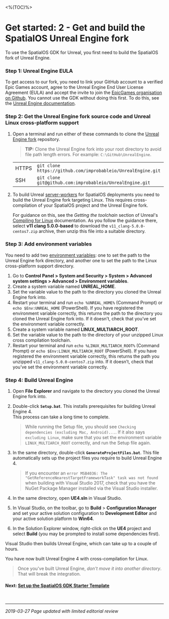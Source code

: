 <%(TOC)%>
# Get started: 2 - Get and build the SpatialOS Unreal Engine fork

To use the SpatialOS GDK for Unreal, you first need to build the SpatialOS fork of Unreal Engine.

### Step 1: Unreal Engine EULA

To get access to our fork, you need to link your GitHub account to a verified Epic Games account, agree to the Unreal Engine End User License Agreement (EULA) and accept the invite to join the [EpicGames organisation on Github](https://github.com/EpicGames). You cannot use the GDK without doing this first. To do this, see the [Unreal Engine documentation](https://www.unrealengine.com/en-US/ue4-on-github).

### Step 2: Get the Unreal Engine fork source code and Unreal Linux cross-platform support

1.  Open a terminal and run either of these commands to clone the [Unreal Engine fork](https://github.com/improbableio/UnrealEngine) repository.

    > **TIP:** Clone the Unreal Engine fork into your root directory to avoid file path length errors. For example: `C:\GitHub\UnrealEngine`. 

    |     |     |
    | --- | --- |
    | HTTPS | `git clone https://github.com/improbableio/UnrealEngine.git` |
    | SSH |`git clone git@github.com:improbableio/UnrealEngine.git`

2.  To build Unreal [server-workers]({{urlRoot}}/content/spatialos-concepts/workers-and-load-balancing#worker-instances-and-worker-types) for SpatialOS deployments you need to build the Unreal Engine fork targeting Linux. This requires cross-compilation of your SpatialOS project and the Unreal Engine fork.

    For guidance on this, see the _Getting the toolchain_ section of Unreal's [Compiling for Linux](https://wiki.unrealengine.com/Compiling_For_Linux) documentation. As you follow the guidance there, select **v11 clang 5.0.0-based** to download the `v11_clang-5.0.0-centos7.zip` archive, then unzip this file into a suitable directory.

### Step 3: Add environment variables

You need to add two [environment variables](https://docs.microsoft.com/en-us/windows/desktop/procthread/environment-variables): one to set the path to the Unreal Engine fork directory, and another one to set the path to the Linux cross-platform support directory.

1. Go to **Control Panel > System and Security > System > Advanced system settings > Advanced > Environment variables**.
2. Create a system variable named **UNREAL_HOME**.
3. Set the variable value to the path to the directory you cloned the Unreal Engine fork into.
4. Restart your terminal and run `echo %UNREAL_HOME%` (Command Prompt) or `echo $Env:UNREAL_HOME` (PowerShell). If you have registered the environment variable correctly, this returns the path to the directory you cloned the Unreal Engine fork into. If it doesn’t, check that you’ve set the environment variable correctly.
5. Create a system variable named **LINUX_MULTIARCH_ROOT**.
6. Set the variable value to the path to the directory of your unzipped Linux cross compilation toolchain.
7. Restart your terminal and run `echo %LINUX_MULTIARCH_ROOT%` (Command Prompt) or `echo $Env:LINUX_MULTIARCH_ROOT` (PowerShell). If you have registered the environment variable correctly, this returns the path you unzipped `v11_clang-5.0.0-centos7.zip` into. If it doesn’t, check that you’ve set the environment variable correctly.

### Step 4: Build Unreal Engine

1. Open **File Explorer** and navigate to the directory you cloned the Unreal Engine fork into.

1. Double-click **`Setup.bat`**.
This installs prerequisites for building Unreal Engine 4.<br>
This process can take a long time to complete.

	> While running the Setup file, you should see `Checking dependencies (excluding Mac, Android)...`. If it also says `excluding Linux`, make sure that you set the environment variable `LINUX_MULTIARCH_ROOT` correctly, and run the Setup file again.

1. In the same directory, double-click **`GenerateProjectFiles.bat`**. This file automatically sets up the project files you require to build Unreal Engine 4.
	
	> If you encounter an `error MSB4036: The "GetReferenceNearestTargetFrameworkTask" task was not found` when building with Visual Studio 2017, check that you have the NuGet Package Manager installed via the Visual Studio installer.

1. In the same directory, open **UE4.sln** in Visual Studio.

1. In Visual Studio, on the toolbar, go to **Build** > **Configuration Manager** and set your active solution configuration to **Development Editor** and your active solution platform to **Win64**.

1. In the Solution Explorer window, right-click on the **UE4** project and select **Build** (you may be prompted to install some dependencies first). <br>

Visual Studio then builds Unreal Engine, which can take up to a couple of hours.

You have now built Unreal Engine 4 with cross-compilation for Linux.

> Once you've built Unreal Engine, *don't move it into another directory*. That will break the integration.

#### Next: [Set up the SpatialOS GDK Starter Template]({{urlRoot}}/content/get-started/gdk-template)  

<br/>

------
_2019-03-27 Page updated with limited editorial review_